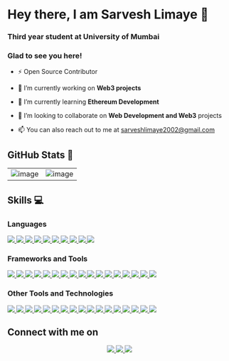 # Hey there, I am Sarvesh Limaye 👋

### Third year student at University of Mumbai
### Glad to see you here!
  
- ⚡ Open Source Contributor

- 🔭 I’m currently working on **Web3 projects**

- 🌱 I’m currently learning **Ethereum Development**

- 👯 I’m looking to collaborate on **Web Development and Web3** projects

- 📫 You can also reach out to me at sarveshlimaye2002@gmail.com

## GitHub Stats 📜

<table>
<tr>
<td>
<img  alt="image" src="https://github-readme-stats.vercel.app/api?username=SarveshLimaye&show_icons=true&theme=radical">
</td>
<td>
<img  alt="image" src="https://github-readme-streak-stats.herokuapp.com/?user=SarveshLimaye&theme=radical">
</td>
</tr>
</table>

## Skills 💻

### Languages  
<a href="">
<img src="https://img.shields.io/badge/JavaScript-323330?style=for-the-badge&logo=javascript&logoColor=F7DF1E"></img>
</a>

<a href="">
<img src="https://img.shields.io/badge/typescript-%23007ACC.svg?style=for-the-badge&logo=typescript&logoColor=white"></img>
</a>

<a href="">
<img src="https://img.shields.io/badge/HTML5-E34F26?style=for-the-badge&logo=html5&logoColor=white"></img>
</a>

<a href="">
<img src="https://img.shields.io/badge/CSS3-1572B6?style=for-the-badge&logo=css3&logoColor=white"></img>
</a>

<a href="">
<img src="https://img.shields.io/badge/Java-ED8B00?style=for-the-badge&logo=java&logoColor=white"></img>
</a>

<a href="">
<img src="https://img.shields.io/badge/dart-%230175C2.svg?style=for-the-badge&logo=dart&logoColor=white"></img>
</a>

<a href="">
<img src="https://img.shields.io/badge/markdown-%23000000.svg?style=for-the-badge&logo=markdown&logoColor=white"></img>
</a>

<a href="">
<img src="https://img.shields.io/badge/Solidity-%23363636.svg?style=for-the-badge&logo=solidity&logoColor=white"></img>
</a>

<a href="">
<img src="https://img.shields.io/badge/-GraphQL-E10098?style=for-the-badge&logo=graphql&logoColor=white"></img>
</a>

<a href="">
<img src="https://img.shields.io/badge/shell_script-%23121011.svg?style=for-the-badge&logo=gnu-bash&logoColor=white"></img>
</a>

</br>

### Frameworks and Tools

<a href="">
<img src="https://img.shields.io/badge/Node.js-43853D?style=for-the-badge&logo=node-dot-js&logoColor=white"></img>
</a>


<a href="">
<img src="https://img.shields.io/badge/React-20232A?style=for-the-badge&logo=react&logoColor=61DAFB"></img>
</a>

<a href="">
<img src="https://img.shields.io/badge/express.js-%23404d59.svg?style=for-the-badge&logo=express&logoColor=%2361DAFB"></img>
</a>

<a href="">
<img src="https://img.shields.io/badge/React_Router-CA4245?style=for-the-badge&logo=react-router&logoColor=white"></img>
</a>

<a href="">
<img src="https://img.shields.io/badge/Next-black?style=for-the-badge&logo=next.js&logoColor=white"></img>
</a>

<a href="">
<img src="https://img.shields.io/badge/Gatsby-%23663399.svg?style=for-the-badge&logo=gatsby&logoColor=white"></img>
</a>

<a href="">
<img src="https://img.shields.io/badge/Flutter-%2302569B.svg?style=for-the-badge&logo=Flutter&logoColor=white"></img>
</a>

<a href="">
<img src="https://img.shields.io/badge/chakra-%234ED1C5.svg?style=for-the-badge&logo=chakraui&logoColor=white"></img>
</a>

<a href="">
<img src="https://img.shields.io/badge/chart.js-F5788D.svg?style=for-the-badge&logo=chart.js&logoColor=white"></img>
</a>

<a href="">
<img src="(https://img.shields.io/badge/p5.js-ED225D?style=for-the-badge&logo=p5.js&logoColor=FFFFFF"></img>
</a>

<a href="">
<img src="https://img.shields.io/badge/JWT-black?style=for-the-badge&logo=JSON%20web%20tokens"></img>
</a>

<a href="">
<img src="https://img.shields.io/badge/bootstrap-%23563D7C.svg?style=for-the-badge&logo=bootstrap&logoColor=white"></img>
</a>

<a href="">
<img src="https://img.shields.io/badge/MUI-%230081CB.svg?style=for-the-badge&logo=mui&logoColor=white"></img>
</a>

<a href="">
<img src="https://img.shields.io/badge/spring-%236DB33F.svg?style=for-the-badge&logo=spring&logoColor=white"></img>
</a>

<a href="">
<img src="https://img.shields.io/badge/strapi-%232E7EEA.svg?style=for-the-badge&logo=strapi&logoColor=white"></img>
</a>

<a href="">
<img src="https://img.shields.io/badge/tailwindcss-%2338B2AC.svg?style=for-the-badge&logo=tailwind-css&logoColor=white"></img>
</a>

<a href="">
<img src="https://img.shields.io/badge/web3.js-F16822?style=for-the-badge&logo=web3.js&logoColor=whitee"></img>
</a>

### Other Tools and Technologies

<a href="">
<img src="https://img.shields.io/badge/Google_Cloud-4285F4?style=for-the-badge&logo=google-cloud&logoColor=white"></img>
</a>

<a href="">
<img src="https://img.shields.io/badge/Git-F05032?style=for-the-badge&logo=git&logoColor=white"></img>
</a>

<a href="">
<img src="https://img.shields.io/badge/Postman-FF6C37?style=for-the-badge&logo=Postman&logoColor=white"></img>
</a>

<a href="">
<img src="https://img.shields.io/badge/github%20actions-%232671E5.svg?style=for-the-badge&logo=githubactions&logoColor=white"></img>
</a>

<a href="">
<img src="https://img.shields.io/badge/MongoDB-%234ea94b.svg?style=for-the-badge&logo=mongodb&logoColor=white"></img>
</a>

<a href="">
<img src="https://img.shields.io/badge/postgres-%23316192.svg?style=for-the-badge&logo=postgresql&logoColor=white"></img>
</a>

<a href="">
<img src="https://img.shields.io/badge/vercel-%23000000.svg?style=for-the-badge&logo=vercel&logoColor=white"></img>
</a>

<a href="">
<img src="https://img.shields.io/badge/AWS-%23FF9900.svg?style=for-the-badge&logo=amazon-aws&logoColor=white"></img>
</a>

<a href="">
<img src="(https://img.shields.io/badge/firebase-%23039BE5.svg?style=for-the-badge&logo=firebase"></img>
</a>

<a href="">
<img src="https://img.shields.io/badge/NPM-%23CB3837.svg?style=for-the-badge&logo=npm&logoColor=white"></img>
</a>

<a href="">
<img src="https://img.shields.io/badge/NODEMON-%23323330.svg?style=for-the-badge&logo=nodemon&logoColor=%BBDEAD"></img>
</a>

<a href="">
<img src="https://img.shields.io/badge/Babel-F9DC3e?style=for-the-badge&logo=babel&logoColor=black"></img>
</a>

<a href="">
<img src="https://img.shields.io/badge/yarn-%232C8EBB.svg?style=for-the-badge&logo=yarn&logoColor=white"></img>
</a>

<a href="">
<img src="(https://img.shields.io/badge/Codesandbox-040404?style=for-the-badge&logo=codesandbox&logoColor=DBDBDB"></img>
</a>

<a href="">
<img src="https://img.shields.io/badge/p5.js-ED225D?style=for-the-badge&logo=p5.js&logoColor=FFFFFF"></img>
</a>

<a href="">
<img src="https://img.shields.io/badge/ESLint-4B3263?style=for-the-badge&logo=eslint&logoColor=white"></img>
</a>

<a href="">
<img src="https://img.shields.io/badge/Gradle-02303A.svg?style=for-the-badge&logo=Gradle&logoColor=white"></img>
</a>


## Connect with me on
<p align="center">
  
<a href="https://www.linkedin.com/in/sarvesh-limaye-7a922620b">
<img align="centre" src="https://img.shields.io/badge/LinkedIn-0077B5?style=for-the-badge&logo=linkedin&logoColor=white"></img>

<a href="https://twitter.com/SarveshLimaye05">
<img align="centre" src="https://img.shields.io/badge/Twitter-1DA1F2?style=for-the-badge&logo=twitter&logoColor=white"></img>

<a href="https://www.instagram.com/sarvesh0507/">
  <img align="centre" src="https://img.shields.io/badge/Instagram-E4405F?style=for-the-badge&logo=instagram&logoColor=white"></img>
</a>

</p>
